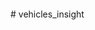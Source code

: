 <p align="center"> 
  <img scr="https://upload.wikimedia.org/wikipedia/commons/f/f7/Nikola_Motor_Logo.png"> 
</p>
# vehicles_insight
